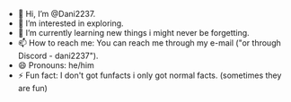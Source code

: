 - 👋 Hi, I’m @Dani2237.
- 👀 I’m interested in exploring.
- 🌱 I’m currently learning new things i might never be forgetting.
- 📫 How to reach me: You can reach me through my e-mail ("or through Discord - dani2237").
- 😄 Pronouns: he/him
- ⚡ Fun fact: I don't got funfacts i only got normal facts. (sometimes they are fun)
